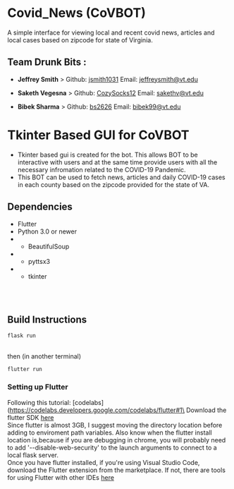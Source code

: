# Covid_News (CoVBOT) 
A simple interface for viewing local and recent covid news, articles and local cases based on zipcode for state of Virginia.

## Team Drunk Bits :
* **Jeffrey Smith** > Github: [jsmith1031](https://github.com/jsmith1031)
Email: [jeffreysmith@vt.edu](mailto::jeffreysmith@vt.edu)

* **Saketh Vegesna** >  Github: [CozySocks12](https://github.com/CozySocks12)
Email: [sakethv@vt.edu](mailto::sakethv@vt.edu)

* **Bibek Sharma** > Github: [bs2626](https://github.com/bs2626)
Email: [bibek99@vt.edu](mailto::bibek99@vt.edu)


# Tkinter Based GUI for CoVBOT
- Tkinter based gui is created for the bot. This allows BOT to be interactive with users and at the same time provide users with all the necessary infromation related to the COVID-19 Pandemic.
- This BOT can be used to fetch news, articles and daily COVID-19 cases in each county based on the zipcode provided for the state of VA.



## Dependencies

* Flutter
* Python 3.0 or newer
* * BeautifulSoup
* * pyttsx3
* * tkinter

<br></br>
## Build Instructions

```
flask run
```
\
then (in another terminal)
```
flutter run
```


### Setting up Flutter

Following this tutorial: [codelabs](https://codelabs.developers.google.com/codelabs/flutter#1\
Download the flutter SDK  [here](https://docs.flutter.dev/get-started/install)\
Since flutter is almost 3GB, I suggest moving the directory location before adding to enviroment path variables. Also know when the flutter install location is,because if you are debugging in chrome, you will probably need to add '--disable-web-security' to the launch arguments to connect to a local flask server.\
Once you have flutter installed, if you're using Visual Studio Code, download the Flutter extension from the marketplace. If not, there are tools for using Flutter with other IDEs  [here](https://docs.flutter.dev/get-started/test-drive?tab=terminal)


